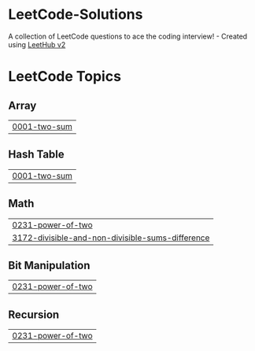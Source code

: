 # LeetCode-Solutions
A collection of LeetCode questions to ace the coding interview! - Created using [LeetHub v2](https://github.com/arunbhardwaj/LeetHub-2.0)

<!---LeetCode Topics Start-->
# LeetCode Topics
## Array
|  |
| ------- |
| [0001-two-sum](https://github.com/ayush-octt/LeetCode-Solutions/tree/master/0001-two-sum) |
## Hash Table
|  |
| ------- |
| [0001-two-sum](https://github.com/ayush-octt/LeetCode-Solutions/tree/master/0001-two-sum) |
## Math
|  |
| ------- |
| [0231-power-of-two](https://github.com/ayush-octt/LeetCode-Solutions/tree/master/0231-power-of-two) |
| [3172-divisible-and-non-divisible-sums-difference](https://github.com/ayush-octt/LeetCode-Solutions/tree/master/3172-divisible-and-non-divisible-sums-difference) |
## Bit Manipulation
|  |
| ------- |
| [0231-power-of-two](https://github.com/ayush-octt/LeetCode-Solutions/tree/master/0231-power-of-two) |
## Recursion
|  |
| ------- |
| [0231-power-of-two](https://github.com/ayush-octt/LeetCode-Solutions/tree/master/0231-power-of-two) |
<!---LeetCode Topics End-->